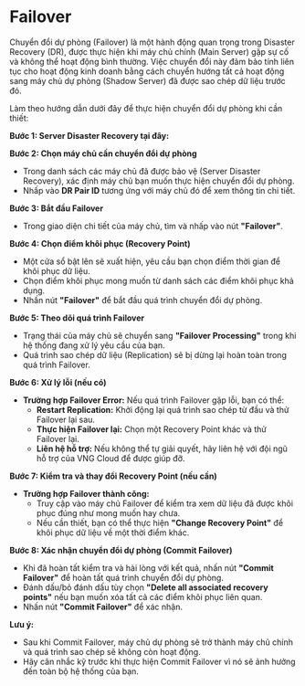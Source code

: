 # Failover

Chuyển đổi dự phòng (Failover) là một hành động quan trọng trong Disaster Recovery (DR), được thực hiện khi máy chủ chính (Main Server) gặp sự cố và không thể hoạt động bình thường. Việc chuyển đổi này đảm bảo tính liên tục cho hoạt động kinh doanh bằng cách chuyển hướng tất cả hoạt động sang máy chủ dự phòng (Shadow Server) đã được sao chép dữ liệu trước đó.

Làm theo hướng dẫn dưới đây để thực hiện chuyển đổi dự phòng khi cần thiết:

**Bước 1: Server Disaster Recovery tại đây:**&#x20;

**Bước 2: Chọn máy chủ cần chuyển đổi dự phòng**

* Trong danh sách các máy chủ đã được bảo vệ (Server Disaster Recovery), xác định máy chủ bạn muốn thực hiện chuyển đổi dự phòng.
* Nhấp vào **DR Pair ID** tương ứng với máy chủ đó để xem thông tin chi tiết.

**Bước 3: Bắt đầu Failover**

* Trong giao diện chi tiết của máy chủ, tìm và nhấp vào nút **"Failover"**.

**Bước 4: Chọn điểm khôi phục (Recovery Point)**

* Một cửa sổ bật lên sẽ xuất hiện, yêu cầu bạn chọn điểm thời gian để khôi phục dữ liệu.
* Chọn điểm khôi phục mong muốn từ danh sách các điểm khôi phục khả dụng.
* Nhấn nút **"Failover"** để bắt đầu quá trình chuyển đổi dự phòng.

**Bước 5: Theo dõi quá trình Failover**

* Trạng thái của máy chủ sẽ chuyển sang **"Failover Processing"** trong khi hệ thống đang xử lý yêu cầu của bạn.
* Quá trình sao chép dữ liệu (Replication) sẽ bị dừng lại hoàn toàn trong quá trình Failover.

**Bước 6: Xử lý lỗi (nếu có)**

* **Trường hợp Failover Error:** Nếu quá trình Failover gặp lỗi, bạn có thể:
  * **Restart Replication:** Khởi động lại quá trình sao chép từ đầu và thử Failover lại sau.
  * **Thực hiện Failover lại:** Chọn một Recovery Point khác và thử Failover lại.
  * **Liên hệ hỗ trợ:** Nếu không thể tự giải quyết, hãy liên hệ với đội ngũ hỗ trợ của VNG Cloud để được giúp đỡ.

**Bước 7: Kiểm tra và thay đổi Recovery Point (nếu cần)**

* **Trường hợp Failover thành công:**
  * Truy cập vào máy chủ Failover để kiểm tra xem dữ liệu đã được khôi phục đúng như mong muốn hay chưa.
  * Nếu cần thiết, bạn có thể thực hiện **"Change Recovery Point"** để khôi phục dữ liệu về một thời điểm khác.

**Bước 8: Xác nhận chuyển đổi dự phòng (Commit Failover)**

* Khi đã hoàn tất kiểm tra và hài lòng với kết quả, nhấn nút **"Commit Failover"** để hoàn tất quá trình chuyển đổi dự phòng.
* Đánh dấu/bỏ đánh dấu tùy chọn **"Delete all associated recovery points"** nếu bạn muốn xóa tất cả các điểm khôi phục liên quan.
* Nhấn nút **"Commit Failover"** để xác nhận.

**Lưu ý:**

* Sau khi Commit Failover, máy chủ dự phòng sẽ trở thành máy chủ chính và quá trình sao chép sẽ không còn hoạt động.
* Hãy cân nhắc kỹ trước khi thực hiện Commit Failover vì nó sẽ ảnh hưởng đến toàn bộ hệ thống của bạn.
